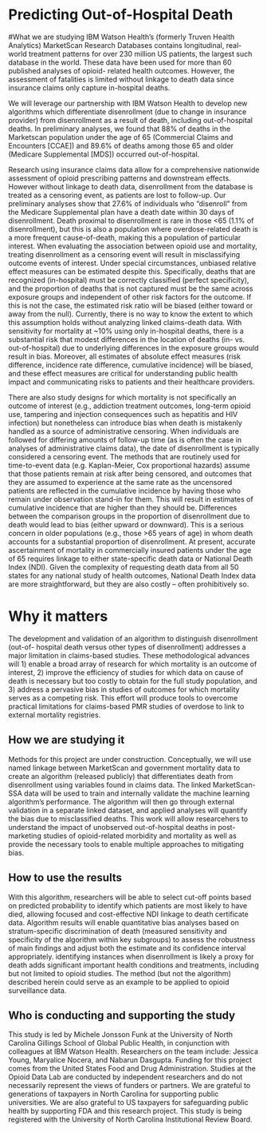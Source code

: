 # Predicting Out-of-Hospital Death

#What we are studying
IBM Watson Health’s (formerly Truven Health Analytics) MarketScan Research Databases contains longitudinal, real-world treatment patterns for over 230 million US patients, the largest such database in the world. These data have been used for more than 60 published analyses of opioid- related health outcomes. However, the assessment of fatalities is limited without linkage to death data since insurance claims only capture in-hospital deaths.

We will leverage our partnership with IBM Watson Health to develop new algorithms which differentiate disenrollment (due to change in insurance provider) from disenrollment as a result of death, including out-of-hospital deaths. In preliminary analyses, we found that 88% of deaths in the Marketscan population under the age of 65 (Commercial Claims and Encounters [CCAE]) and 89.6% of deaths among those 65 and older (Medicare Supplemental [MDS]) occurred out-of-hospital.

Research using insurance claims data allow for a comprehensive nationwide assessment of opioid prescribing patterns and downstream effects. However without linkage to death data, disenrollment from the database is treated as a censoring event, as patients are lost to follow-up. Our preliminary analyses show that 27.6% of individuals who “disenroll” from the Medicare Supplemental plan have a death date within 30 days of disenrollment. Death proximal to disenrollment is rare in those <65 (1.1% of disenrollment), but this is also a population where overdose-related death is a more frequent cause-of-death, making this a population of particular interest. When evaluating the association between opioid use and mortality, treating disenrollment as a censoring event will result in misclassifying outcome events of interest. Under special circumstances, unbiased relative effect measures can be estimated despite this. Specifically, deaths that are recognized (in-hospital) must be correctly classified (perfect specificity), and the proportion of deaths that is not captured must be the same across exposure groups and independent of other risk factors for the outcome. If this is not the case, the estimated risk ratio will be biased (either toward or away from the null). Currently, there is no way to know the extent to which this assumption holds without analyzing linked claims-death data. With sensitivity for mortality at ~10% using only in-hospital deaths, there is a substantial risk that modest differences in the location of deaths (in- vs. out-of-hospital) due to underlying differences in the exposure groups would result in bias. Moreover, all estimates of absolute effect measures (risk difference, incidence rate difference, cumulative incidence) will be biased, and these effect measures are critical for understanding public health impact and communicating risks to patients and their healthcare providers.

There are also study designs for which mortality is not specifically an outcome of interest (e.g., addiction treatment outcomes, long-term opioid use, tampering and injection consequences such as hepatitis and HIV infection) but nonetheless can introduce bias when death is mistakenly handled as a source of administrative censoring. When individuals are followed for differing amounts of follow-up time (as is often the case in analyses of administrative claims data), the date of disenrollment is typically considered a censoring event. The methods that are routinely used for time-to-event data (e.g. Kaplan-Meier, Cox proportional hazards) assume that those patients remain at risk after being censored, and outcomes that they are assumed to experience at the same rate as the uncensored patients are reflected in the cumulative incidence by having those who remain under observation stand-in for them. This will result in estimates of cumulative incidence that are higher than they should be. Differences between the comparison groups in the proportion of disenrollment due to death would lead to bias (either upward or downward). This is a serious concern in older populations (e.g., those >65 years of age) in whom death accounts for a substantial proportion of disenrollment. At present, accurate ascertainment of mortality in commercially insured patients under the age of 65 requires linkage to either state-specific death data or National Death Index (NDI). Given the complexity of requesting death data from all 50 states for any national study of health outcomes, National Death Index data are more straightforward, but they are also costly – often prohibitively so. 

# Why it matters
The development and validation of an algorithm to distinguish disenrollment (out-of- hospital death versus other types of disenrollment) addresses a major limitation in claims-based studies. These methodological advances will 1) enable a broad array of research for which mortality is an outcome of interest, 2) improve the efficiency of studies for which data on cause of death is necessary but too costly to obtain for the full study population, and 3) address a pervasive bias in studies of outcomes for which mortality serves as a competing risk. This effort will produce tools to overcome practical limitations for claims-based PMR studies of overdose to link to external mortality registries.

## How we are studying it 
Methods for this project are under construction. Conceptually, we will use named linkage between MarketScan and government mortality data to create an algorithm (released publicly) that differentiates death from disenrollment using variables found in claims data. The linked MarketScan-SSA data will be used to train and internally validate the machine learning algorithm’s performance. The algorithm will then go through external validation in a separate linked dataset, and applied analyses will quantify the bias due to misclassified deaths. This work will allow researcehers to understand the impact of unobserved out-of-hospital deaths in post-marketing studies of opioid-related morbidity and mortality as well as provide the necessary tools to enable multiple approaches to mitigating bias.

## How to use the results
With this algorithm, researchers will be able to select cut-off points based on predicted probability to identify which patients are most likely to have died, allowing focused and cost-effective NDI linkage to death certificate data. Algorithm results will enable quantitative bias analyses based on stratum-specific discrimination of death (measured sensitivity and specificity of the algorithm within key subgroups) to assess the robustness of main findings and adjust both the estimate and its confidence interval appropriately. identifying instances when disenrollment is likely a proxy for death adds significant important health conditions and treatments, including but not limited to opioid studies. The method (but not the algorithm) described herein could serve as an example to be applied to opioid surveillance data. 

## Who is conducting and supporting  the study
This study is led by Michele Jonsson Funk at the University of North Carolina Gillings School of Global Public Health, in conjunction with colleagues at IBM Watson Health. Researchers on the team include: Jessica Young, Maryalice Nocera, and Nabarun Dasgupta. Funding for this project comes from the United States Food and Drug Administration. Studies at the Opioid Data Lab are conducted by independent researchers and do not necessarily represent the views of funders or partners. We are grateful to generations of taxpayers in North Carolina for supporting public universities. We are also grateful to US taxpayers for safeguarding public health by supporting FDA and this research project. This study is being registered with the University of North Carolina Institutional Review Board. 
